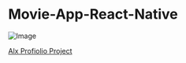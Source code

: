 # Movie-App-React-Native

![Image](https://cdn.dribbble.com/userupload/7496200/file/original-7e033af74b861badff3e2d8c31594f83.png?compress=1&resize=1024x768)

  
 <p> <a href="https://ourprojectalx.online"> Alx Profiolio Project </a> </p>
